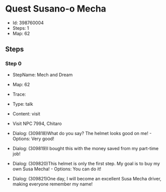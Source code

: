 # Quest Susano-o Mecha

- Id: 398760004
- Steps: 1
- Map: 62

## Steps

### Step 0
- StepName:  Mech and Dream
- Map:  62
- Trace:  
- Type:  talk
- Content:  visit
- Visit NPC 7994, Chitaro

- Dialog: (309818)What do you say? The helmet looks good on me! - Options: Very good!
- Dialog: (309819)I bought this with the money saved from my part-time job!
- Dialog: (309820)This helmet is only the first step. My goal is to buy my own Susa Mecha! - Options: You can do it!
- Dialog: (309821)One day, I will become an excellent Susa Mecha driver, making everyone remember my name!


